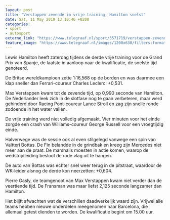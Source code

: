```yaml
---
layout: post
title: "Verstappen zevende in vrije training, Hamilton snelst"
date: Sat, 11 May 2019 13:10:46 +0200
categories: 
- sport 
- autosport 
externe_link: "https://www.telegraaf.nl/sport/3571719/verstappen-zevende-in-vrije-training-hamilton-snelst"
feature_image: "https://www.telegraaf.nl/images/1200x630/filters:format(jpeg):quality(80)/cdn-kiosk-api.telegraaf.nl/ce496322-73e0-11e9-8aa7-02d1dbdc35d1.jpg"
---
```


<p class="intro">Lewis Hamilton heeft zaterdag tijdens de derde vrije training voor de Grand Prix van Spanje, de laatste in aanloop naar de kwalificatie, de snelste tijd genoteerd.</p> <p>De Britse wereldkampioen zette 1:16,568 op de borden en was daarmee een klap sneller dan Ferrari-coureur Charles Leclerc: +0,531.</p><p>Max Verstappen kwam tot de zevende tijd, op 0,990 seconde van Hamilton. De Nederlander leek zich in de slotfase nog te gaan verbeteren, maar werd gehinderd door Racing Pont-coureur Lance Stroll en zag zijn snelle ronde zodoende in het water vallen.</p><p>De vrije training werd niet volledig afgemaakt. Vier minuten voor het einde zorgde een crash van Williams-coureur George Russell voor een vroegtijdig einde.</p><p>Halverwege was de sessie ook al even stilgelegd vanwege een spin van Valtteri Bottas. De Fin belandde in de grindbak en kreeg zijn Mercedes niet meer aan de praat. De marshalls moesten in actie komen, waarop de wedstrijdleiding besloot de rode vlag uit te hangen.</p><p>De auto van Bottas was echter snel weer terug in de pitstraat, waardoor de WK-leider alsnog de derde kon neerzetten: +0,604.</p><p>Pierre Gasly, de teamgenoot van Max Verstappen kwam niet verder dan de veertiende tijd. De Fransman was maar liefst 2,125 seconde langzamer dan Hamilton.</p><p>Het blijft afwachten wat de verschillen daadwerkelijk waard zijn. Vrijwel alle teams hebben nieuwe onderdelen meegenomen naar Barcelona, die allemaal getest dienden te worden. De kwalificatie begint om 15.00 uur.</p>
